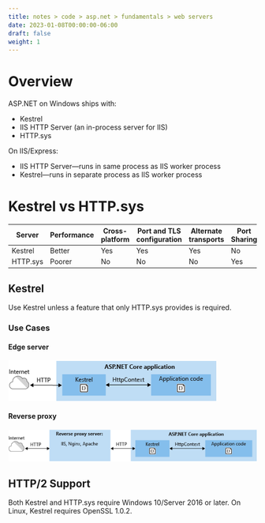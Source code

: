 ```yaml
---
title: notes > code > asp.net > fundamentals > web servers
date: 2023-01-08T00:00:00-06:00
draft: false
weight: 1
---
```


# Overview
ASP.NET on Windows ships with:
- Kestrel
- IIS HTTP Server (an in-process server for IIS)
- HTTP.sys

On IIS/Express:
- IIS HTTP Server—runs in same process as IIS worker process
- Kestrel—runs in separate process as IIS worker process

# Kestrel vs HTTP.sys
| Server | Performance | Cross-platform | Port and TLS configuration | Alternate transports | Port Sharing | Authentication | Fast proxying | Direct file transmission | Response caching |
|--------|-------------|----------------|----------------------------|----------------------|--------------|----------------|---------------|--------------------------|---------|
| Kestrel | Better | Yes | Yes | Yes | No | user-mode | No | No | No |
| HTTP.sys | Poorer | No | No | No | Yes | kernel-mode | Yes | Yes | Yes |

## Kestrel
Use Kestrel unless a feature that only HTTP.sys provides is required.

###  Use Cases
#### Edge server  
![Edge server](edge-server.png)

#### Reverse proxy  
![Reverse proxy](reverse-proxy.png)

## HTTP/2 Support
Both Kestrel and HTTP.sys require Windows 10/Server 2016 or later.
On Linux, Kestrel requires OpenSSL 1.0.2.
